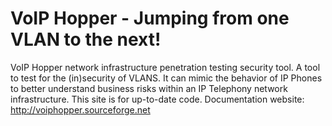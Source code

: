 VoIP Hopper - Jumping from one VLAN to the next!
==========

VoIP Hopper network infrastructure penetration testing security tool.  A tool to test for the (in)security of VLANS.  It can mimic the behavior of IP Phones to better understand business risks within an IP Telephony network infrastructure.  This site is for up-to-date code.  Documentation website:  http://voiphopper.sourceforge.net
